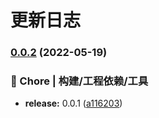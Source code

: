 # 更新日志
### [0.0.2](https://github.com/hiliyongke/vue3-boilerplate/compare/v0.0.1...v0.0.2) (2022-05-19)


### 🚀 Chore | 构建/工程依赖/工具

* **release:** 0.0.1 ([a116203](https://github.com/hiliyongke/vue3-boilerplate/commit/a1162039ac3ec640c9cf66fd3f1b91f1a82eed4b))
